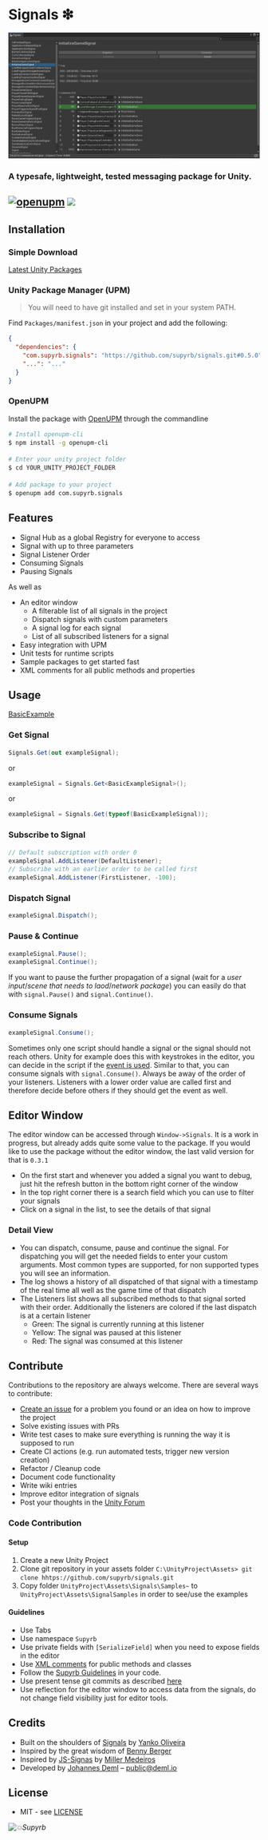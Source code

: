 # Signals ❇

![Signals Editor Window Screenshot](Documentation~/signals-preview-screenshot.png)

### A typesafe, lightweight, tested messaging package for Unity.  
[![openupm](https://img.shields.io/npm/v/com.supyrb.signals?label=openupm&registry_uri=https://package.openupm.com)](https://openupm.com/packages/com.supyrb.signals/)
[![](https://img.shields.io/github/release-date/supyrb/signals.svg)](https://github.com/supyrb/signals/releases)
---

## Installation

### Simple Download

[Latest Unity Packages](../../releases/latest)

### Unity Package Manager (UPM)

> You will need to have git installed and set in your system PATH.

Find `Packages/manifest.json` in your project and add the following:
```json
{
  "dependencies": {
    "com.supyrb.signals": "https://github.com/supyrb/signals.git#0.5.0",
    "...": "..."
  }
}
```

### OpenUPM

Install the package with [OpenUPM](https://openupm.com/) through the commandline

```sh
# Install openupm-cli
$ npm install -g openupm-cli

# Enter your unity project folder
$ cd YOUR_UNITY_PROJECT_FOLDER

# Add package to your project
$ openupm add com.supyrb.signals
```

## Features

* Signal Hub as a global Registry for everyone to access
* Signal with up to three parameters
* Signal Listener Order
* Consuming Signals
* Pausing Signals

As well as
* An editor window
  * A filterable list of all signals in the project
  * Dispatch signals with custom parameters
  * A signal log for each signal
  * List of all subscribed listeners for a signal
* Easy integration with UPM
* Unit tests for runtime scripts
* Sample packages to get started fast
* XML comments for all public methods and properties

## Usage

[BasicExample](./Samples~/Basic/Scripts/BasicExampleSignalTest.cs)

### Get Signal

```c#
Signals.Get(out exampleSignal);
```
or
```c#
exampleSignal = Signals.Get<BasicExampleSignal>();
```
or
```c#
exampleSignal = Signals.Get(typeof(BasicExampleSignal));
```

### Subscribe to Signal

```c#
// Default subscription with order 0
exampleSignal.AddListener(DefaultListener);
// Subscribe with an earlier order to be called first
exampleSignal.AddListener(FirstListener, -100);
```

### Dispatch Signal

```c#
exampleSignal.Dispatch();
```
### Pause & Continue

```c#
exampleSignal.Pause();
exampleSignal.Continue();
```
If you want to pause the further propagation of a signal (wait for a *user input*/*scene that needs to laod*/*network package*) you can easily do that with `signal.Pause()` and `signal.Continue()`.

### Consume Signals

```c#
exampleSignal.Consume();
```
Sometimes only one script should handle a signal or the signal should not reach others. Unity for example does this with keystrokes in the editor, you can decide in the script if the [event is used](https://docs.unity3d.com/ScriptReference/Event.Use.html). Similar to that, you can consume signals with `signal.Consume()`. Always be away of the order of your listeners. Listeners with a lower order value are called first and therefore decide before others if they should get the event as well.

## Editor Window

The editor window can be accessed through `Window->Signals`. It is a work in progress, but already adds quite some value to the package. If you would like to use the package without the editor window, the last valid version for that is `0.3.1`

* On the first start and whenever you added a signal you want to debug, just hit the refresh button in the bottom right corner of the window
* In the top right corner there is a search field which you can use to filter your signals
* Click on a signal in the list, to see the details of that signal

### Detail View

* You can dispatch, consume, pause and continue the signal. For dispatching you will get the needed fields to enter your custom arguments. Most common types are supported, for non supported types you will see an information.
* The log shows a history of all dispatched of that signal with a timestamp of the real time all well as the game time of that dispatch
* The Listeners list shows all subscribed methods to that signal sorted with their order. Additionally the listeners are colored if the last dispatch is at a certain listener
  * Green: The signal is currently running at this listener
  * Yellow: The signal was paused at this listener
  * Red: The signal was consumed at this listener

## Contribute

Contributions to the repository are always welcome. There are several ways to contribute:  
* [Create an issue](../../issues) for a problem you found or an idea on how to improve the project
* Solve existing issues with PRs
* Write test cases to make sure everything is running the way it is supposed to run
* Create CI actions (e.g. run automated tests, trigger new version creation)
* Refactor / Cleanup code
* Document code functionality
* Write wiki entries
* Improve editor integration of signals
* Post your thoughts in the [Unity Forum](https://forum.unity.com/threads/open-source-signals-a-decoupled-typesafe-messaging-system.803487/)

### Code Contribution

#### Setup

1. Create a new Unity Project
2. Clone git repository in your assets folder `C:\UnityProject\Assets> git clone hhtps://github.com/supyrb/signals.git`
3. Copy folder `UnityProject\Assets\Signals\Samples~` to `UnityProject\Assets\SignalSamples` in order to see/use the examples

#### Guidelines

* Use Tabs
* Use namespace `Supyrb`
* Use private fields with `[SerializeField]` when you need to expose fields in the editor
* Use [XML comments](https://docs.microsoft.com/en-us/dotnet/csharp/codedoc) for public methods and classes
* Follow the [Supyrb Guidelines](https://github.com/supyrb/SupyrbConventions) in your code.
* Use present tense git commits as described [here](https://github.com/supyrb/SupyrbConventions/tree/develop/git#commit-messages)
* Use reflection for the editor window to access data from the signals, do not change field visibility just for editor tools.

## Credits

* Built on the shoulders of [Signals](https://github.com/yankooliveira/signals) by [Yanko Oliveira](https://github.com/yankooliveira)
* Inspired by the great wisdom of [Benny Berger](https://github.com/Asorano)
* Inspired by [JS-Signas](https://github.com/millermedeiros/js-signals) by [Miller Medeiros](https://github.com/millermedeiros)
* Developed by [Johannes Deml](https://github.com/JohannesDeml) – [public@deml.io](mailto:public@deml.io)

## License

* MIT - see [LICENSE](./LICENSE.md)

*![💥Supyrb](https://supyrb.com/data/supyrb-inline-logo.svg)*
